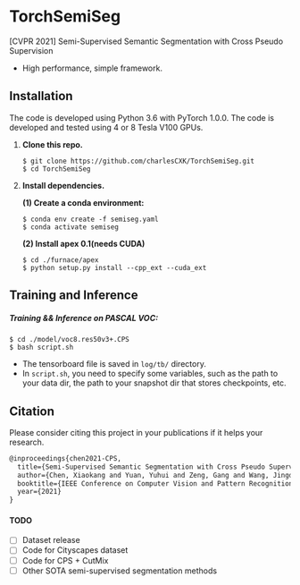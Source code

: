 # TorchSemiSeg
[CVPR 2021] Semi-Supervised Semantic Segmentation with Cross Pseudo Supervision
- High performance, simple framework.

## Installation

The code is developed using Python 3.6 with PyTorch 1.0.0. The code is developed and tested using 4 or 8 Tesla V100 GPUs.

1. **Clone this repo.**

   ```shell
   $ git clone https://github.com/charlesCXK/TorchSemiSeg.git
   $ cd TorchSemiSeg
   ```

2. **Install dependencies.**

   **(1) Create a conda environment:**

   ```shell
   $ conda env create -f semiseg.yaml
   $ conda activate semiseg
   ```

   **(2) Install apex 0.1(needs CUDA)**

   ```shell
   $ cd ./furnace/apex
   $ python setup.py install --cpp_ext --cuda_ext
   ```

## Training and Inference

##### Training && Inference on PASCAL VOC:

```shell
$ cd ./model/voc8.res50v3+.CPS
$ bash script.sh
```

- The tensorboard file is saved in `log/tb/` directory.
- In `script.sh`, you need to specify some variables, such as the path to your data dir, the path to your snapshot dir that stores checkpoints, etc.

## Citation

Please consider citing this project in your publications if it helps your research.

```tex
@inproceedings{chen2021-CPS,
  title={Semi-Supervised Semantic Segmentation with Cross Pseudo Supervision},
  author={Chen, Xiaokang and Yuan, Yuhui and Zeng, Gang and Wang, Jingdong},
  booktitle={IEEE Conference on Computer Vision and Pattern Recognition (CVPR)},
  year={2021}
}
```

#### TODO
- [ ] Dataset release
- [ ] Code for Cityscapes dataset
- [ ] Code for CPS + CutMix
- [ ] Other SOTA semi-supervised segmentation methods
